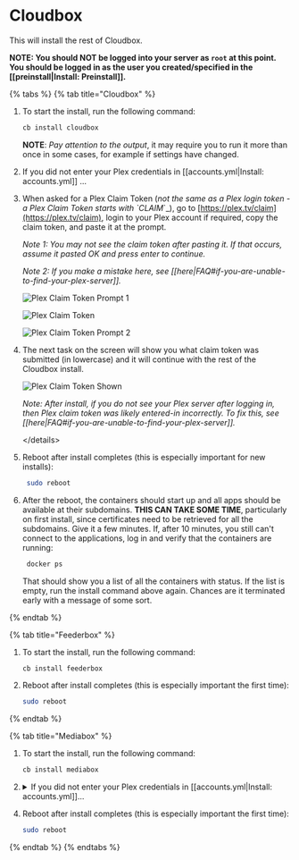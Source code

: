 # Cloudbox

This will install the rest of Cloudbox.

**NOTE: You should NOT be logged into your server as `root` at this point. You should be logged in as the user you created/specified in the \[\[preinstall\|Install: Preinstall\]\].**

{% tabs %}
{% tab title="Cloudbox" %}
1. To start the install, run the following command:

   ```bash
   cb install cloudbox
   ```

   **NOTE**: _Pay attention to the output_, it may require you to run it more than once in some cases, for example if settings have changed.

2. If you did not enter your Plex credentials in \[\[accounts.yml\|Install: accounts.yml\]\] ...
3. When asked for a Plex Claim Token \(_not the same as a Plex login token - a Plex Claim Token starts with \`CLAIM_\`\_\), go to [https://plex.tv/claim](https://plex.tv/claim), login to your Plex account if required, copy the claim token, and paste it at the prompt.

   _Note 1: You may not see the claim token after pasting it. If that occurs, assume it pasted OK and press enter to continue._

   _Note 2: If you make a mistake here, see \[\[here\|FAQ\#if-you-are-unable-to-find-your-plex-server\]\]._

   ![Plex Claim Token Prompt 1](https://i.imgur.com/2r3ShsU.png)

   ![Plex Claim Token](https://i.imgur.com/UgwP2Ip.png)

   ![Plex Claim Token Prompt 2](https://i.imgur.com/iJnsiYT.png)

4. The next task on the screen will show you what claim token was submitted \(in lowercase\) and it will continue with the rest of the Cloudbox install.

   ![Plex Claim Token Shown](https://i.imgur.com/VNXiCDZ.png)

   _Note: After install, if you do not see your Plex server after logging in, then Plex claim token was likely entered-in incorrectly. To fix this, see \[\[here\|FAQ\#if-you-are-unable-to-find-your-plex-server\]\]._

   &lt;/details&gt;

5. Reboot after install completes \(this is especially important for new installs\):

   ```bash
    sudo reboot
   ```

6. After the reboot, the containers should start up and all apps should be available at their subdomains. **THIS CAN TAKE SOME TIME**, particularly on first install, since certificates need to be retrieved for all the subdomains. Give it a few minutes. If, after 10 minutes, you still can't connect to the applications, log in and verify that the containers are running:

   ```bash
    docker ps
   ```

   That should show you a list of all the containers with status. If the list is empty, run the install command above again. Chances are it terminated early with a message of some sort.

{% endtab %}

{% tab title="Feederbox" %}
1. To start the install, run the following command:

   ```bash
   cb install feederbox
   ```
1. Reboot after install completes (this is especially important the first time):

   ```bash
   sudo reboot
   ```
{% endtab %}

{% tab title="Mediabox" %}
1. To start the install, run the following command:

   ```bash
   cb install mediabox
   ```

1. <details><summary>If you did not enter your Plex credentials in [[accounts.yml|Install: accounts.yml]]...</summary>


   1. When asked for a Plex Claim Token (_not the same as a Plex login token - a Plex Claim Token starts with `CLAIM_`_), go to https://plex.tv/claim, login to your Plex account if required, copy the claim token, and paste it at the prompt. 

      _Note 1: You may not see the claim token after pasting it. If that occurs, assume it pasted OK and press enter to continue._

      _Note 2: If you make a mistake here, see [[here|FAQ#if-you-are-unable-to-find-your-plex-server]]._

      ![Plex Claim Token Prompt 1](https://i.imgur.com/2r3ShsU.png)

      ![Plex Claim Token](https://i.imgur.com/UgwP2Ip.png)

      ![Plex Claim Token Prompt 2](https://i.imgur.com/iJnsiYT.png)

   1. The next task on the screen will show you what claim token was submitted (in lowercase) and it will continue with the rest of the Cloudbox install.

      ![Plex Claim Token Shown](https://i.imgur.com/VNXiCDZ.png)

   _Note: After install, if you do not see your Plex server after logging in, then Plex claim token was likely entered-in incorrectly. To fix this, see [[here|FAQ#if-you-are-unable-to-find-your-plex-server]]._


</details> 

4. Reboot after install completes (this is especially important the first time):

   ```bash
   sudo reboot
   ```

{% endtab %}
{% endtabs %}

